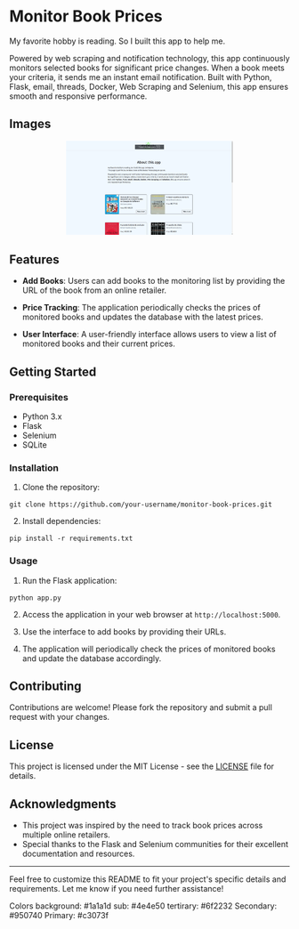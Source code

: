 # Monitor Book Prices

My favorite hobby is reading. So I built this app to help me.

Powered by web scraping and notification technology, this app continuously monitors selected books for significant price changes. When a book meets your criteria, it sends me an instant email notification.
Built with Python, Flask, email, threads, Docker, Web Scraping and Selenium, this app ensures smooth and responsive performance.

## Images

<p align="center">
<img src="public/image.png" alt="App video" width=300>     
</p>


## Features

- **Add Books**: Users can add books to the monitoring list by providing the URL of the book from an online retailer.
  
- **Price Tracking**: The application periodically checks the prices of monitored books and updates the database with the latest prices.

- **User Interface**: A user-friendly interface allows users to view a list of monitored books and their current prices.

## Getting Started

### Prerequisites

- Python 3.x
- Flask
- Selenium
- SQLite

### Installation

1. Clone the repository:

```
git clone https://github.com/your-username/monitor-book-prices.git
```

2. Install dependencies:

```
pip install -r requirements.txt
```

### Usage

1. Run the Flask application:

```
python app.py
```

2. Access the application in your web browser at `http://localhost:5000`.

3. Use the interface to add books by providing their URLs.

4. The application will periodically check the prices of monitored books and update the database accordingly.

## Contributing

Contributions are welcome! Please fork the repository and submit a pull request with your changes.

## License

This project is licensed under the MIT License - see the [LICENSE](LICENSE) file for details.

## Acknowledgments

- This project was inspired by the need to track book prices across multiple online retailers.
- Special thanks to the Flask and Selenium communities for their excellent documentation and resources.

---

Feel free to customize this README to fit your project's specific details and requirements. Let me know if you need further assistance!

Colors
background: #1a1a1d
sub: #4e4e50
tertirary: #6f2232
Secondary: #950740
Primary: #c3073f